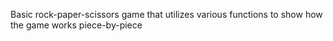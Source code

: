 Basic rock-paper-scissors game that utilizes various functions to show how the game works piece-by-piece 